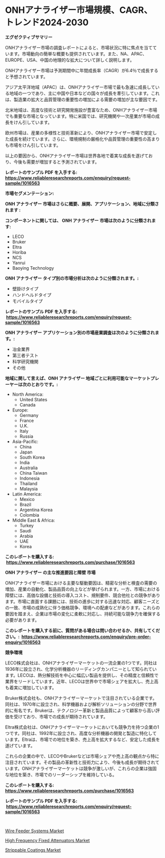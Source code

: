 <p><h1>ONHアナライザー市場規模、CAGR、トレンド2024-2030</h1></p><p><strong>エグゼクティブサマリー</strong></p>
<p><p>ONHアナライザー市場の調査レポートによると、市場状況に特に焦点を当てています。市場動向の簡単な概要も提供されています。また、NA、APAC、EUROPE、USA、中国の地理的な拡大について詳しく説明します。</p><p>ONHアナライザー市場は予測期間中に年間成長率（CAGR）が6.4％で成長すると予想されています。</p><p>アジア太平洋地域（APAC）は、ONHアナライザー市場で最も急速に成長している地域の一つであり、主に中国や日本などの国々が成長を牽引しています。これは、製造業の拡大と品質管理の重要性の増加による需要の増加が主な要因です。</p><p>北米地域は、高度な技術と研究開発施設が豊富なため、ONHアナライザー市場でも重要な市場となっています。特に米国では、研究機関や一次産業が市場の成長をけん引しています。</p><p>欧州市場は、産業の多様性と技術革新により、ONHアナライザー市場で安定した成長を続けています。さらに、環境規制の厳格化や品質管理の重要性の高まりも市場をけん引しています。</p><p>以上の要因から、ONHアナライザー市場は世界各地で着実な成長を遂げており、今後も需要が増加すると予測されています。</p></p>
<p><strong>レポートのサンプル PDF を入手する: <a href="https://www.reliableresearchreports.com/enquiry/request-sample/1016563">https://www.reliableresearchreports.com/enquiry/request-sample/1016563</a></strong></p>
<p><strong>市場セグメンテーション:</strong></p>
<p><strong> ONH アナライザー 市場はさらに概要、展開、アプリケーション、地域に分類されます :</strong></p>
<p><strong>コンポーネントに関しては、 ONH アナライザー 市場は次のように分類されます: &nbsp;</strong></p>
<p><ul><li>LECO</li><li>Bruker</li><li>Eltra</li><li>Horiba</li><li>NCS</li><li>Yanrui</li><li>Baoying Technology</li></ul></p>
<p><strong> ONH アナライザー タイプ別の市場分析は次のように分類されます。:</strong></p>
<p><ul><li>壁掛けタイプ</li><li>ハンドヘルドタイプ</li><li>モバイルタイプ</li></ul></p>
<p><strong>レポートのサンプル PDF を入手する: &nbsp;<a href="https://www.reliableresearchreports.com/enquiry/request-sample/1016563">https://www.reliableresearchreports.com/enquiry/request-sample/1016563</a></strong></p>
<p><strong> ONH アナライザー アプリケーション別の市場産業調査は次のように分類されます。:</strong></p>
<p><ul><li>冶金業界</li><li>第三者テスト</li><li>科学研究機関</li><li>その他</li></ul></p>
<p><strong>地域に関して言えば、ONH アナライザー 地域ごとに利用可能なマーケットプレーヤーは次のとおりです。:</strong></p>
<p><ul>
    <li>
        North America:
        <ul>
            <li>United States</li>
            <li>Canada</li>
        </ul>
    </li>
    <li>
        Europe:
        <ul>
            <li>Germany</li>
            <li>France</li>
            <li>U.K.</li>
            <li>Italy</li>
            <li>Russia</li>
        </ul>
    </li>
    <li>
        Asia-Pacific:
        <ul>
            <li>China</li>
            <li>Japan</li>
            <li>South Korea</li>
            <li>India</li>
            <li>Australia</li>
            <li>China Taiwan</li>
            <li>Indonesia</li>
            <li>Thailand</li>
            <li>Malaysia</li>
        </ul>
    </li>
    <li>
        Latin America:
        <ul>
            <li>Mexico</li>
            <li>Brazil</li>
            <li>Argentina Korea</li>
            <li>Colombia</li>
        </ul>
    </li>
    <li>
        Middle East & Africa:
        <ul>
            <li>Turkey</li>
            <li>Saudi</li>
            <li>Arabia</li>
            <li>UAE</li>
            <li>Korea</li>
        </ul>
    </li>
    </ul></p>
<p><strong>このレポートを購入する: &nbsp;<a href="https://www.reliableresearchreports.com/purchase/1016563">https://www.reliableresearchreports.com/purchase/1016563</a></strong></p>
<p><strong>ONH アナライザー の主な推進要因と障壁 市場</strong></p>
<p><p>ONHアナライザー市場における主要な駆動要因は、精密な分析と検査の需要の増加、産業の自動化、製品品質の向上などが挙げられます。一方、市場における障壁には、高価な設備と技術の導入コスト、規制要件、競合他社との競争があります。市場に直面する課題には、技術の進歩に対する迅速な対応、顧客ニーズとの一致、市場の成熟化に伴う価格競争、環境への配慮などがあります。これらの要因を踏まえ、企業は市場の変化に柔軟に対応し、持続可能な競争力を確保する必要があります。</p></p>
<p><strong>このレポートを購入する前に、質問がある場合は問い合わせるか、共有してください。:&nbsp; <a href="https://www.reliableresearchreports.com/enquiry/pre-order-enquiry/1016563">https://www.reliableresearchreports.com/enquiry/pre-order-enquiry/1016563</a></strong></p>
<p><strong>競争環境</strong></p>
<p><p>LECO株式会社は、ONHアナライザーマーケットの一流企業の1つです。同社は1936年に設立され、化学分析機器のリーディングカンパニーとして知られています。LECOは、熱分解技術を中心に幅広い製品を提供し、その精度と信頼性で業界をリードしています。近年、LECOは世界中で市場シェアを拡大し、売上高も着実に増加しています。</p><p>Bruker株式会社も、ONHアナライザーマーケットで注目されている企業です。同社は、1970年に設立され、科学機器および解析ソリューションの分野で世界的に有名です。Brukerは、テクノロジー革新と製品品質によって顧客から高い評価を受けており、市場での成長が期待されています。</p><p>Eltra株式会社は、ONHアナライザーマーケットにおいても競争力を持つ企業の1つです。同社は、1992年に設立され、高度な分析機器の開発と製造に特化しています。Eltraは、市場での地位を築き、売上高を拡大するなど、安定した成長を遂げています。</p><p>これらの企業の中で、LECOやBrukerなどは市場シェアや売上高の観点から特に注目されています。その製品の革新性と技術力により、今後も成長が期待されています。ONHアナライザーマーケットは競争が激しいが、これらの企業は強固な地位を築き、市場でのリーダーシップを維持している。</p></p>
<p><strong>このレポートを購入する: &nbsp; <a href="https://www.reliableresearchreports.com/purchase/1016563">https://www.reliableresearchreports.com/purchase/1016563</a></strong></p>
<p><strong>レポートのサンプル PDF を入手する: &nbsp;<a href="https://www.reliableresearchreports.com/enquiry/request-sample/1016563">https://www.reliableresearchreports.com/enquiry/request-sample/1016563</a></strong><strong></strong></p>
<p>&nbsp;</p>
<p><p><a href="https://view.publitas.com/reportprime-1/wire-feeder-systems-market-size-evaluating-its-market-trends-growth-and-projections-2023-2030/">Wire Feeder Systems Market</a></p><p><a href="https://view.publitas.com/reportprime-1/high-frequency-fixed-attenuators-market-research-report-forecasted-for-period-from-2023-2030-by-market-type-market-application-and-region/">High Frequency Fixed Attenuators Market</a></p><p><a href="https://github.com/Hazelklievgspy6vdcsmu106w/Market-Research-Report-List-1/blob/main/strippable-coatings-market.md">Strippable Coatings Market</a></p></p>
